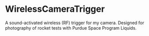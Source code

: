 # WirelessCameraTrigger
A sound-activated wireless (RF) trigger for my camera. Designed for photography of rocket tests with Purdue Space Program Liquids.
